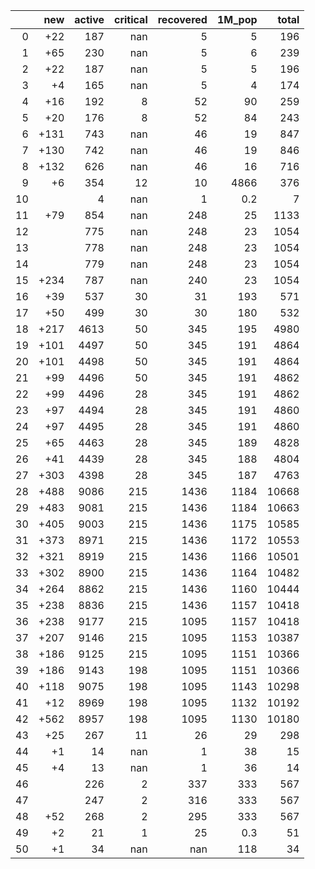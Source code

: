 |    |   new |   active |   critical |   recovered |   1M_pop |   total |
|---:|------:|---------:|-----------:|------------:|---------:|--------:|
|  0 |   +22 |      187 |        nan |           5 |      5   |     196 |
|  1 |   +65 |      230 |        nan |           5 |      6   |     239 |
|  2 |   +22 |      187 |        nan |           5 |      5   |     196 |
|  3 |    +4 |      165 |        nan |           5 |      4   |     174 |
|  4 |   +16 |      192 |          8 |          52 |     90   |     259 |
|  5 |   +20 |      176 |          8 |          52 |     84   |     243 |
|  6 |  +131 |      743 |        nan |          46 |     19   |     847 |
|  7 |  +130 |      742 |        nan |          46 |     19   |     846 |
|  8 |  +132 |      626 |        nan |          46 |     16   |     716 |
|  9 |    +6 |      354 |         12 |          10 |   4866   |     376 |
| 10 |       |        4 |        nan |           1 |      0.2 |       7 |
| 11 |   +79 |      854 |        nan |         248 |     25   |    1133 |
| 12 |       |      775 |        nan |         248 |     23   |    1054 |
| 13 |       |      778 |        nan |         248 |     23   |    1054 |
| 14 |       |      779 |        nan |         248 |     23   |    1054 |
| 15 |  +234 |      787 |        nan |         240 |     23   |    1054 |
| 16 |   +39 |      537 |         30 |          31 |    193   |     571 |
| 17 |   +50 |      499 |         30 |          30 |    180   |     532 |
| 18 |  +217 |     4613 |         50 |         345 |    195   |    4980 |
| 19 |  +101 |     4497 |         50 |         345 |    191   |    4864 |
| 20 |  +101 |     4498 |         50 |         345 |    191   |    4864 |
| 21 |   +99 |     4496 |         50 |         345 |    191   |    4862 |
| 22 |   +99 |     4496 |         28 |         345 |    191   |    4862 |
| 23 |   +97 |     4494 |         28 |         345 |    191   |    4860 |
| 24 |   +97 |     4495 |         28 |         345 |    191   |    4860 |
| 25 |   +65 |     4463 |         28 |         345 |    189   |    4828 |
| 26 |   +41 |     4439 |         28 |         345 |    188   |    4804 |
| 27 |  +303 |     4398 |         28 |         345 |    187   |    4763 |
| 28 |  +488 |     9086 |        215 |        1436 |   1184   |   10668 |
| 29 |  +483 |     9081 |        215 |        1436 |   1184   |   10663 |
| 30 |  +405 |     9003 |        215 |        1436 |   1175   |   10585 |
| 31 |  +373 |     8971 |        215 |        1436 |   1172   |   10553 |
| 32 |  +321 |     8919 |        215 |        1436 |   1166   |   10501 |
| 33 |  +302 |     8900 |        215 |        1436 |   1164   |   10482 |
| 34 |  +264 |     8862 |        215 |        1436 |   1160   |   10444 |
| 35 |  +238 |     8836 |        215 |        1436 |   1157   |   10418 |
| 36 |  +238 |     9177 |        215 |        1095 |   1157   |   10418 |
| 37 |  +207 |     9146 |        215 |        1095 |   1153   |   10387 |
| 38 |  +186 |     9125 |        215 |        1095 |   1151   |   10366 |
| 39 |  +186 |     9143 |        198 |        1095 |   1151   |   10366 |
| 40 |  +118 |     9075 |        198 |        1095 |   1143   |   10298 |
| 41 |   +12 |     8969 |        198 |        1095 |   1132   |   10192 |
| 42 |  +562 |     8957 |        198 |        1095 |   1130   |   10180 |
| 43 |   +25 |      267 |         11 |          26 |     29   |     298 |
| 44 |    +1 |       14 |        nan |           1 |     38   |      15 |
| 45 |    +4 |       13 |        nan |           1 |     36   |      14 |
| 46 |       |      226 |          2 |         337 |    333   |     567 |
| 47 |       |      247 |          2 |         316 |    333   |     567 |
| 48 |   +52 |      268 |          2 |         295 |    333   |     567 |
| 49 |    +2 |       21 |          1 |          25 |      0.3 |      51 |
| 50 |    +1 |       34 |        nan |         nan |    118   |      34 |